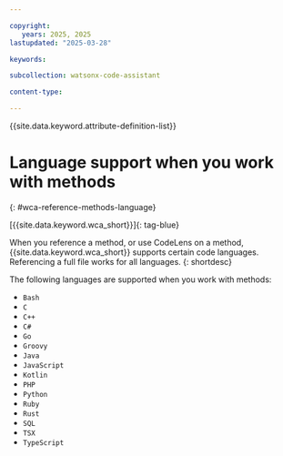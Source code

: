 ```yaml
---

copyright:
   years: 2025, 2025
lastupdated: "2025-03-28"

keywords: 

subcollection: watsonx-code-assistant

content-type:

---
```


{{site.data.keyword.attribute-definition-list}}

# Language support when you work with methods
{: #wca-reference-methods-language}

[{{site.data.keyword.wca_short}}]{: tag-blue}

When you reference a method, or use CodeLens on a method, {{site.data.keyword.wca_short}} supports certain code languages. Referencing a full file works for all languages.
{: shortdesc}

The following languages are supported when you work with methods:

- `Bash`
- `C`
- `C++`
- `C#`
- `Go`
- `Groovy`
- `Java`
- `JavaScript`
- `Kotlin`
- `PHP`
- `Python`
- `Ruby`
- `Rust`
- `SQL`
- `TSX`
- `TypeScript`
